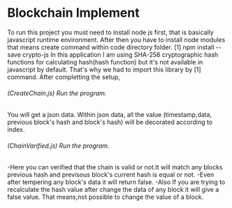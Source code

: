 # Blockchain Implement

To run this project you must need to install node js first, that is basically javascript runtime environment. After then you have to install node modules that means create command within code directory folder. 
                                           [1]  npm install --save crypto-js
                                            In this application I am using SHA-256 cryptographic hash functions for calculating hash(hash function)
                                            but it's not available in javascript by default. That's why we had to import this library by [1] command.
After completting the setup,

###### (CreateChain.js) Run the program.
 You will get a json data. Within json data, all the value (timestamp,data, previous block's hash and block's hash) will be decorated according to index.
 
###### (ChainVarified.js) Run the program.
-Here you can verified that the chain is valid or not.It will match any blocks previous hash and previsous block's current hash is equal or not.
-Even after tempering any block's data it will return false.
-Also If you are trying to recalculate the hash value after change the data of any block it will give a false value.
That means,not possible to change the value of a block.

 
